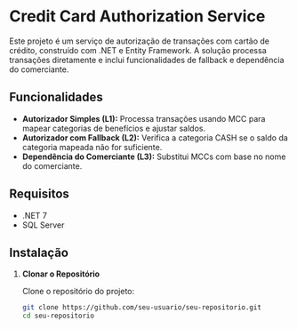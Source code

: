 # Credit Card Authorization Service

Este projeto é um serviço de autorização de transações com cartão de crédito, construído com .NET e Entity Framework. A solução processa transações diretamente e inclui funcionalidades de fallback e dependência do comerciante.

## Funcionalidades

- **Autorizador Simples (L1):** Processa transações usando MCC para mapear categorias de benefícios e ajustar saldos.
- **Autorizador com Fallback (L2):** Verifica a categoria CASH se o saldo da categoria mapeada não for suficiente.
- **Dependência do Comerciante (L3):** Substitui MCCs com base no nome do comerciante.

## Requisitos

- .NET 7
- SQL Server

## Instalação

1. **Clonar o Repositório**

   Clone o repositório do projeto:

   ```bash
   git clone https://github.com/seu-usuario/seu-repositorio.git
   cd seu-repositorio

